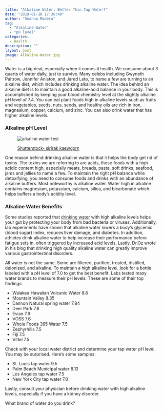 ```yaml
---
title: "Alkaline Water: Better Than Tap Water?"
date: "2019-01-18 17:38:49"
author: "Deanna Madera"
tag:
  - "Alkaline Water"
  - "pH level"
categories:
  - Health
description: ""
layout: post
image: Alkaline-Water.jpg
---
```


Water is a big deal, especially when it comes it health. We consume about 3 quarts of water daily, just to survive. Many celebs including Gwyneth Paltrow, Jennifer Aniston, and Jared Leto, to name a few are turning to an alkaline diet, which includes drinking alkaline water. The idea behind an alkaline diet is to maintain a good alkaline-acid balance in your body. This is accomplished by keeping your blood chemistry level at the slightly alkaline pH level of 7.4. You can eat plant foods high in alkaline levels such as fruits and vegetables, seeds, nuts, seeds, and healthy oils are rich in iron, magnesium, copper, calcium, and zinc. You can also drink water that has higher alkaline levels.

### Alkaline pH Level

<figure aria-describedby="caption-attachment-3624" class="wp-caption alignnone" id="attachment_3624" style="width: 700px">

![alkaline water test](/posts/alkaline-water-test.jpg)<figcaption class="wp-caption-text" id="caption-attachment-3624">[Shutterstock- sirirak kaewgorn](https://www.shutterstock.com/pic.mhtml?id=349337957)</figcaption></figure>

One reason behind drinking alkaline water is that it helps the body get rid of toxins. The toxins we are referring to are acids, those foods with a high acidic content high, especially meats, breads, pasta, soft drinks, seafood, jams and jellies to name a few. To maintain the right pH balance while detoxifying, you need to consume foods and drinks with an abundance of alkaline buffers. Most noteworthy is alkaline water. Water high in alkaline contains magnesium, potassium, calcium, silica, and bicarbonate which helps buffers a body’s acidity level.

### Alkaline Water Benefits

Some studies reported that [drinking water](/can-your-water-be-killing-you-the-good-and-the-bad) with high alkaline levels helps your gut by protecting your body from bad bacteria or viruses. Additionally, lab experiments have shown that alkaline water lowers a body’s glycemic (blood sugar) index, reduces liver damage, and diabetes. In addition, athletes drink alkaline water to help increase their performance before fatigue sets in, often triggered by increased acid levels. Lastly, Dr.Oz wrote in his blog that drinking high quality alkaline water can greatly improve various gastrointestinal disorders.

All water is not the same. Some are filtered, purified, treated, distilled, deionized, and alkaline. To maintain a high alkaline level, look for a bottle labeled with a pH level of 7.0 to get the best benefit. Labs tested many water brands to measure their pH levels. These are some of their top findings:

- Waiakea Hawaiian Volcanic Water 8.8
- Mountain Valley 8.35
- Dannon Natural spring water 7.84
- Deer Park 7.8
- Evian 7.9
- VOSS 7.6
- Whole Foods 365 Water 7.5
- Zephyrhills 7.5
- Fiji 7.5
- Vittel 7.5

Check with your local water district and determine your tap water pH level. You may be surprised. Here’s some samples:

- St. Louis tap water 9.5
- Palm Beach Municipal water 8.13
- Los Angeles tap water 7.5
- New York City tap water 7.0

Lastly, consult your physician before drinking water with high alkaline levels, especially if you have a kidney disorder.

What brand of water do you drink?
